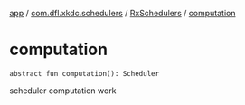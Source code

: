 [app](../../index.md) / [com.dfl.xkdc.schedulers](../index.md) / [RxSchedulers](index.md) / [computation](./computation.md)

# computation

`abstract fun computation(): Scheduler`

scheduler computation work

